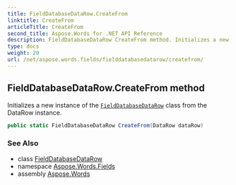 ```yaml
---
title: FieldDatabaseDataRow.CreateFrom
linktitle: CreateFrom
articleTitle: CreateFrom
second_title: Aspose.Words for .NET API Reference
description: FieldDatabaseDataRow CreateFrom method. Initializes a new instance of the FieldDatabaseDataRow class from the DataRow instance in C#.
type: docs
weight: 20
url: /net/aspose.words.fields/fielddatabasedatarow/createfrom/
---
```

## FieldDatabaseDataRow.CreateFrom method

Initializes a new instance of the [`FieldDatabaseDataRow`](../) class from the DataRow instance.

```csharp
public static FieldDatabaseDataRow CreateFrom(DataRow dataRow)
```

### See Also

* class [FieldDatabaseDataRow](../)
* namespace [Aspose.Words.Fields](../../fielddatabasedatarow/)
* assembly [Aspose.Words](../../../)
